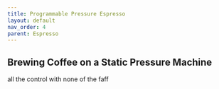```yaml
---
title: Programmable Pressure Espresso
layout: default
nav_order: 4
parent: Espresso
---
```


## Brewing Coffee on a Static Pressure Machine
all the control with none of the faff

